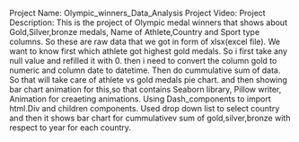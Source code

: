 Project Name: Olympic_winners_Data_Analysis
Project Video: 
Project Description:
This is the project of Olympic medal winners that shows about Gold,Silver,bronze medals, Name of Athlete,Country and Sport type columns. So these are raw data that we got in form of xlsx(excel file).
We want to know first which athlete got highest gold medals. So i first take any null value and refilled it with 0. then i need to convert the column gold to numeric and column date to datetime. Then do cummulative sum of data. So that will take care of athlete vs gold medals pie chart. 
and then showing bar chart animation for this,so that contains Seaborn library, Pillow writer, Animation for creaeting animations. 
Using Dash_components to import html.Div and children components. Used drop down list to select country and then it shows bar chart for cummulativev sum of gold,silver,bronze with respect to year for each country.

